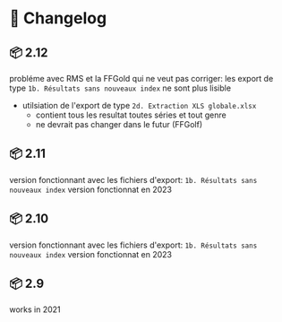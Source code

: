 # 📃 Changelog

## 📦 2.12

probléme avec RMS et la FFGold qui ne veut pas corriger:
les export de type `1b. Résultats sans nouveaux index` ne sont plus lisible

- utilsiation de l'export de type `2d. Extraction XLS globale.xlsx`
  - contient tous les resultat toutes séries et tout genre
  - ne devrait pas changer dans le futur (FFGolf)

## 📦 2.11

version fonctionnant avec les fichiers d'export: `1b. Résultats sans nouveaux index`
version fonctionnat en 2023

## 📦 2.10

version fonctionnant avec les fichiers d'export: `1b. Résultats sans nouveaux index`
version fonctionnat en 2023

## 📦 2.9

works in 2021
